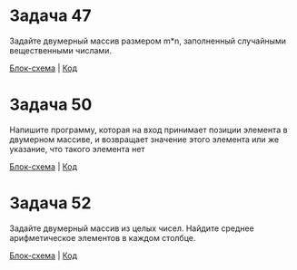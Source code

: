 # Задача 47
Задайте двумерный массив размером m*n, заполненный случайными вещественными числами.

[Блок-схема]()  |  [Код]()

# Задача 50
Напишите программу, которая на вход принимает позиции элемента в двумерном массиве, и возвращает значение этого элемента или же указание, что такого элемента нет

[Блок-схема]()  |  [Код]()

# Задача 52
Задайте двумерный массив из целых чисел. Найдите среднее арифметическое элементов в каждом столбце.

[Блок-схема]()  |  [Код]()